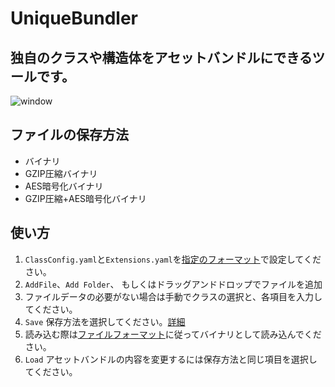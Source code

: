 # UniqueBundler
## 独自のクラスや構造体をアセットバンドルにできるツールです。
![window](https://github.com/HiroshiMinakata/UniqueBundler/assets/152116973/6d014dc3-201a-48da-8ed8-606c97a7f8ae)

## ファイルの保存方法
- バイナリ
- GZIP圧縮バイナリ
- AES暗号化バイナリ
- GZIP圧縮+AES暗号化バイナリ

## 使い方
1. `ClassConfig.yaml`と`Extensions.yaml`を[指定のフォーマット]()で設定してください。
2. `AddFile`、`Add Folder`、 もしくはドラッグアンドドロップでファイルを追加
3. ファイルデータの必要がない場合は手動でクラスの選択と、各項目を入力してください。
4. `Save` 保存方法を選択してください。[詳細]()
5. 読み込む際は[ファイルフォーマット]()に従ってバイナリとして読み込んでください。
6. `Load` アセットバンドルの内容を変更するには保存方法と同じ項目を選択してください。
